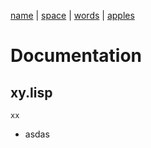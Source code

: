 

[name](name) | [space](space) | [words](words) | [apples](apples)

# Documentation




## xy.lisp


`xx `

-   asdas
